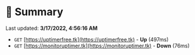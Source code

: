 # 📖 Summary
Last updated: **3/17/2022, 4:56:16 AM**

- `GET` [https://uptimerfree.tk](https://uptimerfree.tk) - **Up** (497ms)
- `GET` [https://monitoruptimer.tk](https://monitoruptimer.tk) - **Down** (76ms)
